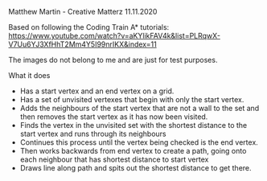 Matthew Martin - Creative Matterz
11.11.2020

Based on following the Coding Train A* tutorials:
https://www.youtube.com/watch?v=aKYlikFAV4k&list=PLRqwX-V7Uu6YJ3XfHhT2Mm4Y5I99nrIKX&index=11

The images do not belong to me and are just for test purposes.

What it does
- Has a start vertex and an end vertex on a grid.
- Has a set of unvisited vertexes that begin with only the start vertex.
- Adds the neighbours of the start vertex that are not a wall to the set and then removes the start vertex as it has now been visited.
- Finds the vertex in the unvisited set with the shortest distance to the start vertex and runs through its neighbours
- Continues this process until the vertex being checked is the end vertex.
- Then works backwards from end vertex to create a path, going onto each neighbour that has shortest distance to start vertex
- Draws line along path and spits out the shortest distance to get there.
